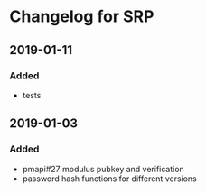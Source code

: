 # Changelog for SRP

## 2019-01-11

### Added
* tests

## 2019-01-03

### Added
* pmapi#27 modulus pubkey and verification
* password hash functions for different versions
